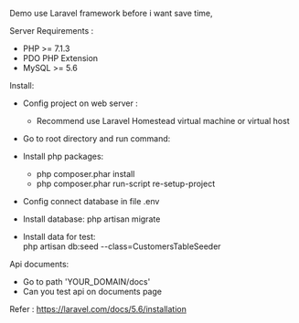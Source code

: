 Demo use Laravel framework before i want save time,

Server Requirements : 
 - PHP >= 7.1.3
 - PDO PHP Extension
 - MySQL >= 5.6
 
 
Install: 
 - Config project on web server : 
   - Recommend use Laravel Homestead virtual machine or virtual host
  
 - Go to root directory and run command:
 - Install php packages: 
    - php composer.phar install
    - php composer.phar run-script re-setup-project
 - Config connect database in file .env
 - Install database:
    php artisan migrate
 - Install data for test:      
    php artisan db:seed --class=CustomersTableSeeder
    
Api documents: 
   - Go to path 'YOUR_DOMAIN/docs' 
   - Can you test api on documents page

Refer : 
 https://laravel.com/docs/5.6/installation